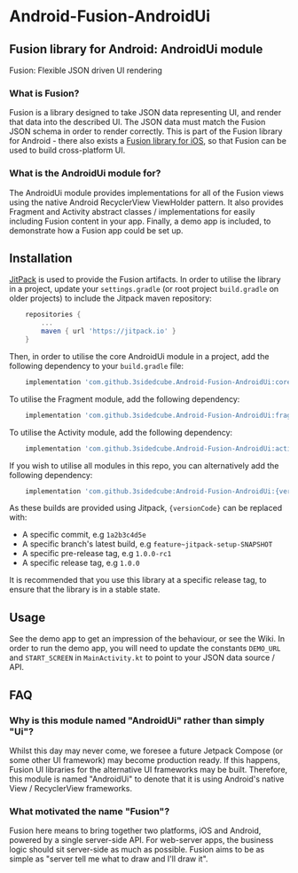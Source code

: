 # Android-Fusion-AndroidUi
## Fusion library for Android: AndroidUi module
Fusion: Flexible JSON driven UI rendering

### What is Fusion?
Fusion is a library designed to take JSON data representing UI, and render that data into the described UI.
The JSON data must match the Fusion JSON schema in order to render correctly.
This is part of the Fusion library for Android - there also exists a [Fusion library for iOS](https://github.com/3sidedcube/Fusion), so that Fusion can be used to build cross-platform UI.

### What is the AndroidUi module for?
The AndroidUi module provides implementations for all of the Fusion views using the native Android RecyclerView ViewHolder pattern.
It also provides Fragment and Activity abstract classes / implementations for easily including Fusion content in your app.
Finally, a demo app is included, to demonstrate how a Fusion app could be set up.

## Installation
[JitPack](https://jitpack.io/) is used to provide the Fusion artifacts.
In order to utilise the library in a project, update your `settings.gradle` (or root project `build.gradle` on older projects) to include the Jitpack maven repository:
```groovy
    repositories {
        ...
        maven { url 'https://jitpack.io' }
    }
```
Then, in order to utilise the core AndroidUi module in a project, add the following dependency to your `build.gradle` file:
```groovy
    implementation 'com.github.3sidedcube.Android-Fusion-AndroidUi:core:{versionCode}'
```
To utilise the Fragment module, add the following dependency:
```groovy
    implementation 'com.github.3sidedcube.Android-Fusion-AndroidUi:fragment:{versionCode}'
```
To utilise the Activity module, add the following dependency:
```groovy
    implementation 'com.github.3sidedcube.Android-Fusion-AndroidUi:activity:{versionCode}'
```
If you wish to utilise all modules in this repo, you can alternatively add the following dependency:
```groovy
    implementation 'com.github.3sidedcube:Android-Fusion-AndroidUi:{versionCode}'
```
As these builds are provided using Jitpack, `{versionCode}` can be replaced with:

- A specific commit, e.g `1a2b3c4d5e`
- A specific branch's latest build, e.g `feature~jitpack-setup-SNAPSHOT`
- A specific pre-release tag, e.g `1.0.0-rc1`
- A specific release tag, e.g `1.0.0`

It is recommended that you use this library at a specific release tag, to ensure that the library is in a stable state.

## Usage
See the demo app to get an impression of the behaviour, or see the Wiki.
In order to run the demo app, you will need to update the constants `DEMO_URL` and `START_SCREEN` in `MainActivity.kt` to point to your JSON data source / API.

## FAQ
### Why is this module named "AndroidUi" rather than simply "Ui"?
Whilst this day may never come, we foresee a future Jetpack Compose (or some other UI framework) may become production ready.
If this happens, Fusion UI libraries for the alternative UI frameworks may be built.
Therefore, this module is named "AndroidUi" to denote that it is using Android's native View / RecyclerView frameworks.

### What motivated the name "Fusion"?
Fusion here means to bring together two platforms, iOS and Android, powered by a single server-side API.
For web-server apps, the business logic should sit server-side as much as possible. Fusion aims to be as simple as "server tell me what to draw and I'll draw it".
